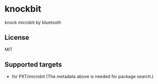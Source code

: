 # knockbit

knock microbit by bluetooth


## License

MIT

## Supported targets

* for PXT/microbit
(The metadata above is needed for package search.)

